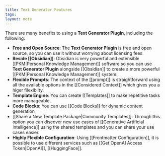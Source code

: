 ```yaml
---
title: Text Generator Features
tags: 
layout: note 
---
```

There are many benefits to using a **Text Generator Plugin**, including the following:

* **Free and Open Source**: The **Text Generator Plugin** is free and open source, so you can use it without worrying about licensing fees.
* **Beside [[Obsidian]]**: Obsidian is very powerful and extensible [[PKM|Personal Knowledge Management]] software so you can use **Text Generator Plugin** alongside [[Obsidian]] to create a more powerful  [[PKM|Personal Knowledge Management]] system.
* **Flexible Prompts**: The context of the [[prompt]] is straightforward using all the available options in the [[Considered Context]] which gives you a higer filexibilty. 
* **Template Engine**: You can create [[Templates]] to make repetitive tasks more manageable. 
* **Code Blocks**: You can use [[Code Blocks]] for dynamic content generation
* [[Share a New Template Package|Community Templates]]: Through this option you can discover new use cases of [[Generative Artificial Intelligence]] using the shared templates and you can share your use cases easier. 
* **Highly Flexible Configuration**:  Using [[Frontmatter Configuration]], it is possible to use different services such as [[Get OpenAI Access Token|OpenAI]], [[HuggingFace]]. 
